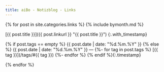 ```yaml
---
title: aiBo - Notizblog - Links
---
```

{% for post in site.categories.links %}
{% include bymonth.md %}

[{{ post.title }}]({{ post.linkurl }} "{{ post.title }}")
{:.with_timestamp}

{% if post.tags == empty %}
{{ post.date | date: "%d.%m.%Y" }}
{% else %}
{{ post.date | date: "%d.%m.%Y" }}  —
{%- for tag in post.tags %}
  [{{ tag }}](/tags/#{{ tag }})
{%- endfor %}
{% endif %}{:.timestamp}

{% endfor %}
